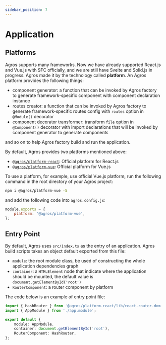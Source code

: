 ```yaml
---
sidebar_position: 7
---
```


# Application

## Platforms

Agros supports many frameworks. Now we have already supported React.js and Vue.js with SFC officially, and we are still have Svelte and Solid.js in progress. Agros made it by the technology called **platform**. An Agros platform provides the following things:

- component generator: a function that can be invoked by Agros factory to generate framework-specific component with component declaration instance
- routes creator: a function that can be invoked by Agros factory to generate framework-specific routes config with `routes` option in `@Module()` decorator
- component decorator transformer: transform `file` option in `@Component()` decorator with import declarations that will be invoked by component generator to generate components

and so on to help Agros factory build and run the application.

By default, Agros provides two platforms mentioned above:

- [`@agros/platform-react`](https://npmjs.org/package/@agros/platform-react): Official platform for React.js
- [`@agros/platform-vue`](https://npmjs.org/package/@agros/platform-vue): Official platform for Vue.js

To use a platform, for example, use official Vue.js platform, run the following command in the root directory of your Agros project:

```bash
npm i @agros/platform-vue -S
```

and add the following code into `agros.config.js`:

```js title=agros.config.js
module.exports = {
    platform: '@agros/platform-vue',
};
```

## Entry Point

By default, Agros uses `src/index.ts` as the entry of an application. Agros build scripts takes an object default exported from this file:

- `module`: the root module class, be used of constructing the whole application dependencies graph
- `container`: a `HTMLElement` node that indicate where the application should be mounted, the default value is `document.getElementById('root')`
- `RouterComponent`: a router component by platform

The code below is an example of entry point file:

```ts title=src/index.ts
import { HashRouter } from '@agros/platform-react/lib/react-router-dom';
import { AppModule } from './app.module';

export default {
    module: AppModule,
    container: document.getElementById('root'),
    RouterComponent: HashRouter,
};
```
